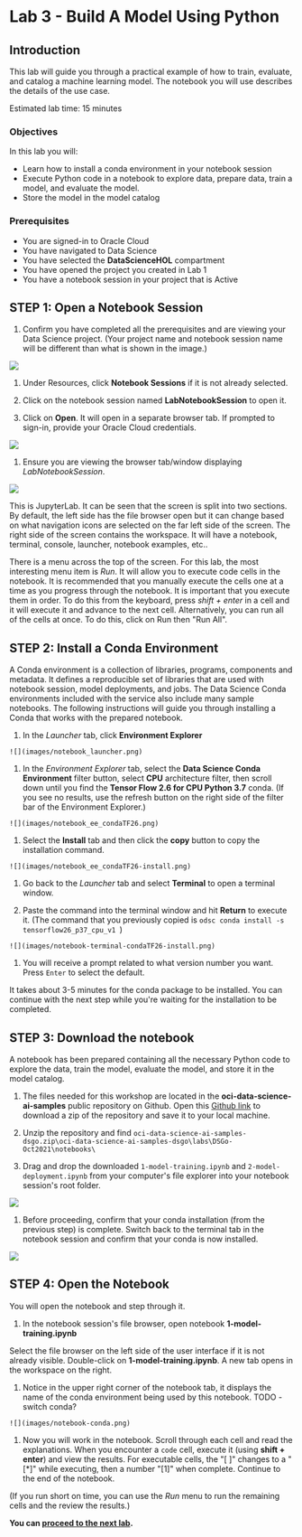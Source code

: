 # Lab 3 - Build A Model Using Python

## Introduction

This lab will guide you through a practical example of how to train, evaluate, and catalog a machine learning model. The notebook you will use describes the details of the use case.

Estimated lab time: 15 minutes

### Objectives
In this lab you will:
* Learn how to install a conda environment in your notebook session
* Execute Python code in a notebook to explore data, prepare data, train a model, and evaluate the model.
* Store the model in the model catalog

### Prerequisites
* You are signed-in to Oracle Cloud
* You have navigated to Data Science
* You have selected the **DataScienceHOL** compartment
* You have opened the project you created in Lab 1
* You have a notebook session in your project that is Active

## **STEP 1:** Open a Notebook Session

1. Confirm you have completed all the prerequisites and are viewing your Data Science project. (Your project name and notebook session name will be different than what is shown in the image.)

  ![](images/ds-project-holuser.png)

1. Under Resources, click **Notebook Sessions** if it is not already selected.

1. Click on the notebook session named **LabNotebookSession** to open it.

1. Click on **Open**. It will open in a separate browser tab. If prompted to sign-in, provide your Oracle Cloud credentials.

  ![](images/ns-open.png)

1. Ensure you are viewing the browser tab/window displaying *LabNotebookSession*.  

  ![](images/notebook-session.png)

  This is JupyterLab. It can be seen that the screen is split into two sections. By default, the left side has the file browser open but it can change based on what navigation icons are selected on the far left side of the screen. The right side of the screen contains the workspace. It will have a notebook, terminal, console, launcher, notebook examples, etc..

  There is a menu across the top of the screen. For this lab, the most interesting menu item is *Run*. It will allow you to execute code cells in the notebook. It is recommended that you manually execute the cells one at a time as you progress through the notebook. It is important that you execute them in order. To do this from the keyboard, press *shift + enter* in a cell and it will execute it and advance to the next cell. Alternatively, you can run all of the cells at once. To do this, click on Run then "Run All".

## **STEP 2:** Install a Conda Environment

A Conda environment is a collection of libraries, programs, components and metadata. It defines a reproducible set of libraries that are used with notebook session, model deployments, and jobs. The Data Science Conda environments included with the service also include many sample notebooks. The following instructions will guide you through installing a Conda that works with the prepared notebook.

  1. In the *Launcher* tab, click **Environment Explorer**

    ![](images/notebook_launcher.png)

  1. In the *Environment Explorer* tab, select the **Data Science Conda Environment** filter button, select **CPU** architecture filter, then scroll down until you find the **Tensor Flow 2.6 for CPU Python 3.7** conda. (If you see no results, use the refresh button on the right side of the filter bar of the Environment Explorer.)

    ![](images/notebook_ee_condaTF26.png)

  1. Select the **Install** tab and then click the **copy** button to copy the installation command.

    ![](images/notebook_ee_condaTF26-install.png)

  1. Go back to the *Launcher* tab and select **Terminal** to open a terminal window.

  1. Paste the command into the terminal window and hit **Return** to execute it. (The command that you previously copied is `odsc conda install -s tensorflow26_p37_cpu_v1 `)

    ![](images/notebook-terminal-condaTF26-install.png)

  1. You will receive a prompt related to what version number you want. Press `Enter` to select the default.

  It takes about 3-5 minutes for the conda package to be installed. You can continue with the next step while you're waiting for the installation to be completed.

## **STEP 3:** Download the notebook
A notebook has been prepared containing all the necessary Python code to explore the data, train the model, evaluate the model, and store it in the model catalog.

  1. The files needed for this workshop are located in the **oci-data-science-ai-samples** public repository on Github. Open this [Github link](https://github.com/oracle/oci-data-science-ai-samples/archive/refs/heads/master.zip) to download a zip of the repository and save it to your local machine.

  1. Unzip the repository and find `oci-data-science-ai-samples-dsgo.zip\oci-data-science-ai-samples-dsgo\labs\DSGo-Oct2021\notebooks\`

  1. Drag and drop the downloaded `1-model-training.ipynb` and `2-model-deployment.ipynb` from your computer's file explorer into your notebook session's root folder.

  ![](images/notebook-employee-attrition.png)

  1. Before proceeding, confirm that your conda installation (from the previous step) is complete. Switch back to the terminal tab in the notebook session and confirm that your conda is now installed.

  ![](images/notebook-terminal-condaTF26-install-finish.png)

## **STEP 4:** Open the Notebook
You will open the notebook and step through it.

  1. In the notebook session's file browser, open notebook **1-model-training.ipynb**

  Select the file browser on the left side of the user interface if it is not already visible. Double-click on **1-model-training.ipynb**. A new tab opens in the workspace on the right.

  1. Notice in the upper right corner of the notebook tab, it displays the name of the conda environment being used by this notebook. TODO - switch conda?

    ![](images/notebook-conda.png)

  1. Now you will work in the notebook. Scroll through each cell and read the explanations. When you encounter a `code` cell, execute it (using **shift + enter**) and view the results. For executable cells, the "\[ ]" changes to a "[\*]" while executing, then a number "[1]" when complete. Continue to the end of the notebook.

  (If you run short on time, you can use the *Run* menu to run the remaining cells and the review the results.)


**You can [proceed to the next lab](odsc-4-deploy-model.md).**
